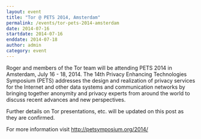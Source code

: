 ```yaml
---
layout: event
title: "Tor @ PETS 2014, Amsterdam"
permalink: /events/tor-pets-2014-amsterdam
date: 2014-07-16
startdate: 2014-07-16
enddate: 2014-07-18
author: admin
category: event
---
```


Roger and members of the Tor team will be attending PETS 2014 in Amsterdam, July 16 - 18, 2014. The 14th Privacy Enhancing Technologies Symposium (PETS) addresses the design and realization of privacy services for the Internet and other data systems and communication networks by bringing together anonymity and privacy experts from around the world to discuss recent advances and new perspectives.

Further details on Tor presentations, etc. will be updated on this post as they are confirmed.

For more information visit http://petsymposium.org/2014/

